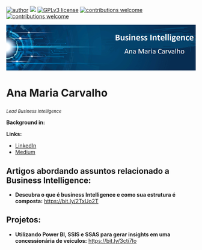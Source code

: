 [![author](https://img.shields.io/badge/author-AnaMariaCarvalho-red.svg)](https://www.linkedin.com/in/carvalhoanamaria/) [![](https://img.shields.io/badge/python-3.7+-blue.svg)](https://www.python.org/downloads/release/python-365/) [![GPLv3 license](https://img.shields.io/badge/License-GPLv3-blue.svg)](http://perso.crans.org/besson/LICENSE.html) [![contributions welcome](https://img.shields.io/badge/contributions-welcome-brightgreen.svg?style=flat)](https://github.com/carvalhoanamaria) [![contributions welcome](https://img.shields.io/badge/redeSocial-lindedin-brightgreen.svg?style=flat)](https://www.linkedin.com/in/carvalhoanamaria)

<p align="center">
  <img src="bannerrr.png" >
</p>


# Ana Maria Carvalho
<sub>*Lead Business Intelligence*</sub>


**Background in:** 

**Links:**
* [LinkedIn](https://www.linkedin.com/in/carvalhoanamaria/)
* [Medium](https://www.medium.com)

## Artigos abordando assuntos relacionado a Business Intelligence:
* **Descubra o que é business Intelligence e como sua estrutura é composta:** https://bit.ly/2TxUo2T
## Projetos:
* **Utilizando Power BI, SSIS e SSAS para gerar insights em uma concessionária de veículos:** https://bit.ly/3cti7Io 


